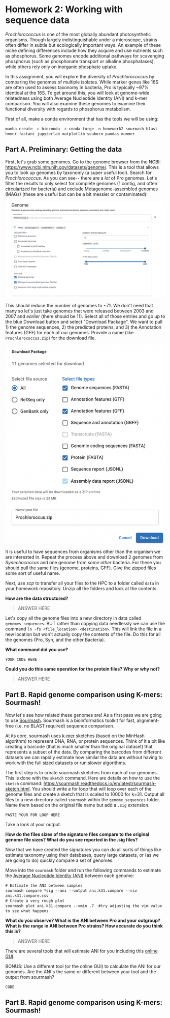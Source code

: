 # Homework 2: Working with sequence data

*Prochlorococcus* is one of the most globally abundant photosynthetic organisms. Though largely indistinguishable under a microscope, strains often differ in subtle but ecologically important ways. An example of these niche defining differences include how they acquire and use nutrients such as phosphorus. Some genomes encode additional pathways for scavenging phosphorus (such as phosphonate transport or alkaline phosphatases), while others rely only on inorganic phosphate uptake.

In this assignment, you will explore the diversity of *Prochlorococcus* by comparing the genomes of multiple isolates. While marker genes like 16S are often used to assess taxonomy in bacteria, Pro is typically ~97% identical at the 16S. To get around this, you will look at genome-wide relatedness using both Average Nucleotide Identity (ANI) and k-mer comparison. You will also examine these genomes to examine their functional diversity with regards to phosphorus metabolism.

First of all, make a conda environment that has the tools we will be using:

```
mamba create -c bioconda -c conda-forge -n homework2 sourmash blast hmmer fastani jupyterlab matplotlib seaborn pandas mummer
```

## Part A. Preliminary: Getting the data
First, let's grab some genomes. Go to the genome browser from the NCBI: https://www.ncbi.nlm.nih.gov/datasets/genome/. This is a tool that allows you to look up genomes by taxonomy (a super useful tool). Search for *Prochlorococcus*. As you can see-- there are a *lot* of Pro genomes. Let's filter the results to only select for complete genomes (1 contig, and often circularized for bacteria) and exclude Metagenome-assembled genomes (MAGs) (these are useful but can be a bit messier or contaminated):

![alt text](images/genome-filter.png)

This should reduce the number of genomes to ~71. We don't need that many so let's just take genomes that were released between 2003 and 2007 and *earlier* (there should be 11). Select all of those entries and go up to the blue Download button and select "Download Package". We want to pull 1) the genome sequences, 2) the predicted proteins, and 3) the Annotation features (GFF) for each of our genomes. Provide a name (like `Prochlorococcus.zip`) for the download file.

![alt text](images/download.png)

It is useful to have sequences from organisms other than the organism we are interested in. Repeat the process above and download 2 genomes from *Synechococcus* and one genome from *some other* bacteria. For these you should pull the same files (genome, proteins, GFF). Give the zipped files some sort of useful name.

Next, use *scp* to transfer all your files to the HPC to a folder called `data` in your homework repository. Unzip all the folders and look at the contents.

**How are the data structured?**
> ANSWER HERE

Let's copy all the genome files into a new directory in data called `genomes_sequences`. BUT rather than copying data needlessly we can use the command `ln -fs <file_location> <destination>`. This will link the file in a new location but won't actually copy the contents of the file. Do this for all the genomes (Pro, Syn, and the other Bacteria).

**What command did you use?**
```
YOUR CODE HERE
```
**Could you do this same operation for the protein files? Why or why not?**
> ANSWER HERE

## Part B. Rapid genome comparison using K-mers: Sourmash!

Now let's see how related these genomes are! As a first pass we are going to use [Sourmash](https://sourmash.readthedocs.io/en/latest/). Sourmash is a bioinformatics toolkit for fast, alignment-free (i.e. no BLAST required) sequence comparison.

At its core, sourmash uses [k-mer](https://en.wikipedia.org/wiki/K-mer) sketches (based on the MinHash algorithm) to represent DNA, RNA, or protein sequences. Think of it a bit like creating a barcode (that is much smaller than the original dataset) that represents a subset of the data. By comparing the barcodes from different datasets we can rapidly estimate how similar the data are without having to work with the full sized datasets or run slower algorithms.

The first step is to create sourmash sketches from each of our genomes. This is done with the `sketch` command. Here are details on how to use the `sketch` command: https://sourmash.readthedocs.io/en/latest/sourmash-sketch.html. You should write a for loop that will loop over each of the genome files and create a sketch that is scaled to 10000 for k=31. Output all files to a new directory called `sourmash` within the `genome_sequences` folder. Name them based on the original file name but add a `.sig` extension.

```
PASTE YOUR FOR LOOP HERE
```

Take a look at your output.

**How do the files sizes of the signature files compare to the original genome file sizes? What do you see reported in the .sig files?**

Now that we have created the signatures you can do all sorts of things like estimate taxonomy using their databases, query large datasets, or (as we are going to do) quickly compare a set of genomes.

Move into the `sourmash` folder and run the following commands to estimate the [Average Nucleotide Identity (ANI)]() between each genome:

```
# Estimate the ANI between samples
sourmash compare *sig --ani --output ani.k31.compare --csv  ani.k31.compare.csv
# Create a very rough plot
sourmash plot ani.k31.compare --vmin .7  #try adjusting the vim value to see what happens
```

**What do you observe? What is the ANI between Pro and your outgroup? What is the range in ANI between Pro strains? How accurate do you think this is?**

> ANSWER HERE

There are several tools that will estimate ANI for you including this [online GUI](https://gtdb.ecogenomic.org/tools/fastani?job-id=1).

BONUS: Use a different tool (or the online GUI) to calculate the ANI for our genomes. Are the ANI's the same or different between your tool and the output from sourmash?

```
CODE
```

## Part B. Rapid genome comparison using K-mers: Sourmash!
